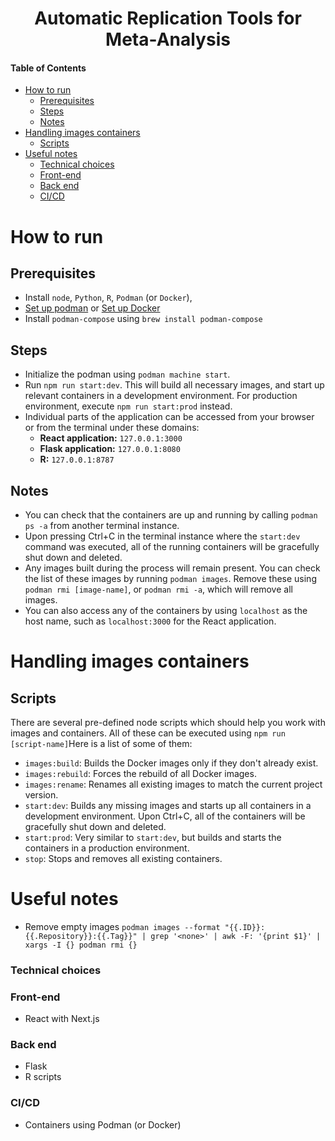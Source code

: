 <div align="center">
    <h1>
        <!-- <a href="https://link-here"> -->
        Automatic Replication Tools for Meta-Analysis
        <!-- </a> -->
    </h1>
</div>


#### Table of Contents
- [How to run](#how-to-run)
  - [Prerequisites](#prerequisites)
  - [Steps](#steps)
  - [Notes](#notes)
- [Handling images containers](#handling-images-containers)
  - [Scripts](#scripts)
- [Useful notes](#useful-notes)
    - [Technical choices](#technical-choices)
    - [Front-end](#front-end)
    - [Back end](#back-end)
    - [CI/CD](#cicd)

# How to run

## Prerequisites

- Install `node`, `Python`, `R`, `Podman` (or `Docker`),
- [Set up podman](https://podman.io/docs/installation) or [Set up Docker](https://docs.docker.com/engine/install/)
- Install `podman-compose` using `brew install podman-compose`

## Steps

- Initialize the podman using `podman machine start`.
- Run `npm run start:dev`. This will build all necessary images, and start up relevant containers in a development environment. For production environment, execute `npm run start:prod` instead.
- Individual parts of the application can be accessed from your browser or from the terminal under these domains:
  - **React application:** `127.0.0.1:3000`
  - **Flask application:** `127.0.0.1:8080`
  - **R:** `127.0.0.1:8787`
  
## Notes

- You can check that the containers are up and running by calling `podman ps -a` from another terminal instance.
- Upon pressing Ctrl+C in the terminal instance where the `start:dev` command was executed, all of the running containers will be gracefully shut down and deleted.
- Any images built during the process will remain present. You can check the list of these images by running `podman images`. Remove these using `podman rmi [image-name]`, or `podman rmi -a`, which will remove all images.
- You can also access any of the containers by using `localhost` as the host name, such as `localhost:3000` for the React application.

# Handling images containers

## Scripts

There are several pre-defined node scripts which should help you work with images and containers. All of these can be executed using `npm run [script-name]`Here is a list of some of them:

- `images:build`: Builds the Docker images only if they don't already exist.
- `images:rebuild`: Forces the rebuild of all Docker images.
- `images:rename`: Renames all existing images to match the current project version.
- `start:dev`: Builds any missing images and starts up all containers in a development environment. Upon Ctrl+C, all of the containers will be gracefully shut down and deleted.
- `start:prod`: Very similar to `start:dev`, but builds and starts the containers in a production environment.
- `stop`: Stops and removes all existing containers.

# Useful notes

- Remove empty images
```podman images --format "{{.ID}}: {{.Repository}}:{{.Tag}}" | grep '<none>' | awk -F: '{print $1}' | xargs -I {} podman rmi {}```

### Technical choices

### Front-end

- React with Next.js

### Back end

- Flask
- R scripts

### CI/CD

- Containers using Podman (or Docker)